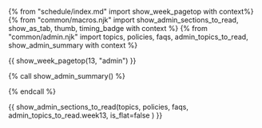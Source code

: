 {% from "schedule/index.md" import show_week_pagetop with context%}
{% from "common/macros.njk" import show_admin_sections_to_read, show_as_tab, thumb, timing_badge with context %}
{% from "common/admin.njk" import topics, policies, faqs, admin_topics_to_read, show_admin_summary with context %}

{{ show_week_pagetop(13, "admin") }}

{% call show_admin_summary() %}

{% endcall %}

<div id="additional">

</div>

{{ show_admin_sections_to_read(topics, policies, faqs, admin_topics_to_read.week13, is_flat=false ) }}